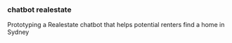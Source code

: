 ### chatbot realestate

Prototyping a Realestate chatbot that helps potential renters find a home in Sydney
